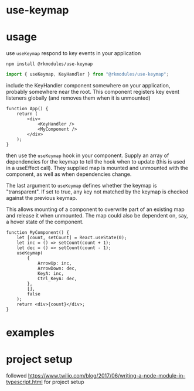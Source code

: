 # use-keymap

# usage

use `useKeymap` respond to key events in your application

```
npm install @rkmodules/use-keymap
```

```typescript
import { useKeymap, KeyHandler } from "@rkmodules/use-keymap";
```

include the KeyHandler component somewhere on your application, probably somewhere near the root. This component registers key event listeners globally (and removes them when it is unmounted)

```tsx
function App() {
    return (
        <div>
            <KeyHandler />
            <MyComponent />
        </div>
    );
}
```

then use the `useKeymap` hook in your component. Supply an array of dependencies for the keymap to tell the hook when to update (this is used in a useEffect call). They supplied map is mounted and unmounted with the component, as well as when dependencies change.

The last argument to `useKeymap` defines whether the keymap is "transparent". If set to true, any key not matched by the keymap is checked against the previous keymap.

This allows mounting of a component to overwrite part of an existing map and release it when unmounted. The map could also be dependent on, say, a hover state of the component.

```tsx
function MyComponent() {
    let [count, setCount] = React.useState(0);
    let inc = () => setCount(count + 1);
    let dec = () => setCount(count - 1);
    useKeymap(
        {
            ArrowUp: inc,
            ArrowDown: dec,
            KeyA: inc,
            Ctrl_KeyA: dec,
        },
        [],
        false
    );
    return <div>{count}</div>;
}
```

# examples

# project setup

followed https://www.twilio.com/blog/2017/06/writing-a-node-module-in-typescript.html for project setup

```

```
